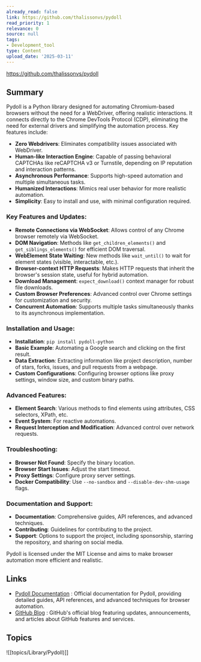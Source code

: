 ```yaml
---
already_read: false
link: https://github.com/thalissonvs/pydoll
read_priority: 1
relevance: 0
source: null
tags:
- Development_tool
type: Content
upload_date: '2025-03-11'
---
```


https://github.com/thalissonvs/pydoll
## Summary

Pydoll is a Python library designed for automating Chromium-based browsers without the need for a WebDriver, offering realistic interactions. It connects directly to the Chrome DevTools Protocol (CDP), eliminating the need for external drivers and simplifying the automation process. Key features include:

- **Zero Webdrivers**: Eliminates compatibility issues associated with WebDriver.
- **Human-like Interaction Engine**: Capable of passing behavioral CAPTCHAs like reCAPTCHA v3 or Turnstile, depending on IP reputation and interaction patterns.
- **Asynchronous Performance**: Supports high-speed automation and multiple simultaneous tasks.
- **Humanized Interactions**: Mimics real user behavior for more realistic automation.
- **Simplicity**: Easy to install and use, with minimal configuration required.

### Key Features and Updates:
- **Remote Connections via WebSocket**: Allows control of any Chrome browser remotely via WebSocket.
- **DOM Navigation**: Methods like `get_children_elements()` and `get_siblings_elements()` for efficient DOM traversal.
- **WebElement State Waiting**: New methods like `wait_until()` to wait for element states (visible, interactable, etc.).
- **Browser-context HTTP Requests**: Makes HTTP requests that inherit the browser's session state, useful for hybrid automation.
- **Download Management**: `expect_download()` context manager for robust file downloads.
- **Custom Browser Preferences**: Advanced control over Chrome settings for customization and security.
- **Concurrent Automation**: Supports multiple tasks simultaneously thanks to its asynchronous implementation.

### Installation and Usage:
- **Installation**: `pip install pydoll-python`
- **Basic Example**: Automating a Google search and clicking on the first result.
- **Data Extraction**: Extracting information like project description, number of stars, forks, issues, and pull requests from a webpage.
- **Custom Configurations**: Configuring browser options like proxy settings, window size, and custom binary paths.

### Advanced Features:
- **Element Search**: Various methods to find elements using attributes, CSS selectors, XPath, etc.
- **Event System**: For reactive automations.
- **Request Interception and Modification**: Advanced control over network requests.

### Troubleshooting:
- **Browser Not Found**: Specify the binary location.
- **Browser Start Issues**: Adjust the start timeout.
- **Proxy Settings**: Configure proxy server settings.
- **Docker Compatibility**: Use `--no-sandbox` and `--disable-dev-shm-usage` flags.

### Documentation and Support:
- **Documentation**: Comprehensive guides, API references, and advanced techniques.
- **Contributing**: Guidelines for contributing to the project.
- **Support**: Options to support the project, including sponsorship, starring the repository, and sharing on social media.

Pydoll is licensed under the MIT License and aims to make browser automation more efficient and realistic.
## Links

- [Pydoll Documentation](https://pydoll.tech/) : Official documentation for Pydoll, providing detailed guides, API references, and advanced techniques for browser automation.
- [GitHub Blog](https://github.blog) : GitHub's official blog featuring updates, announcements, and articles about GitHub features and services.

## Topics

![[topics/Library/Pydoll)]]